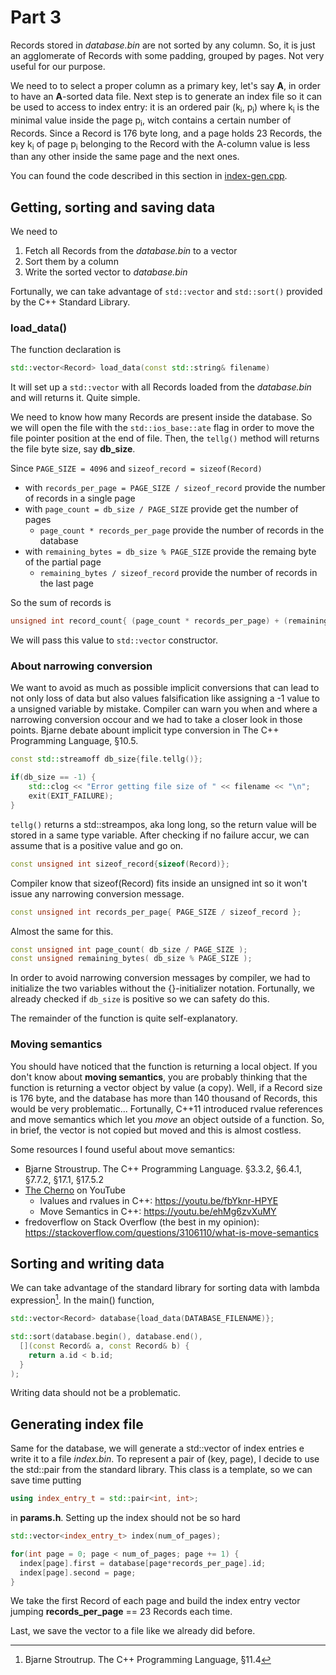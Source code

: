 # Part 3

Records stored in _database.bin_ are not sorted by any column. So, it is just an agglomerate of Records with some padding, grouped by pages. Not very useful for our purpose.

We need to to select a proper column as a primary key, let's say **A**, in order to have an **A**-sorted data file. Next step is to generate an index file so it can be used to access to index entry: it is an ordered pair (k<sub>i</sub>, p<sub>i</sub>) where k<sub>i</sub> is the minimal value inside the page p<sub>i</sub>, witch contains a certain number of Records. Since a Record is 176 byte long, and a page holds 23 Records, the key k<sub>i</sub> of page p<sub>i</sub> belonging to the Record with the A-column value is less than any other inside the same page and the next ones.

You can found the code described in this section in [index-gen.cpp](https://github.com/JohnHop/useless_isam/blob/main/index-gen.cpp).

## Getting, sorting and saving data

We need to

1. Fetch all Records from the _database.bin_ to a vector
2. Sort them by a column
3. Write the sorted vector to _database.bin_

Fortunally, we can take advantage of `std::vector` and `std::sort()` provided by the C++ Standard Library.

### load_data()

The function declaration is

```C++
std::vector<Record> load_data(const std::string& filename)
```

It will set up a `std::vector` with all Records loaded from the _database.bin_ and will returns it. Quite simple.

We need to know how many Records are present inside the database. So we will open the file with the `std::ios_base::ate` flag in order to move the file pointer position at the end of file. Then, the `tellg()` method will returns the file byte size, say **db_size**.

Since `PAGE_SIZE = 4096` and `sizeof_record = sizeof(Record)`

- with `records_per_page = PAGE_SIZE / sizeof_record` provide the number of records in a single page
- with `page_count = db_size / PAGE_SIZE` provide get the number of pages
    - `page_count * records_per_page` provide the number of records in the database
- with `remaining_bytes = db_size % PAGE_SIZE` provide the remaing byte of the partial page
    - `remaining_bytes / sizeof_record` provide the number of records in the last page

So the sum of records is

```C++
unsigned int record_count{ (page_count * records_per_page) + (remaining_bytes / sizeof_record) };
```

We will pass this value to `std::vector` constructor.

### About narrowing conversion

We want to avoid as much as possible implicit conversions that can lead to not only loss of data but also values falsification like assigning a -1 value to a unsigned variable by mistake. Compiler can warn you when and where a narrowing conversion occour and we had to take a closer look in those points. Bjarne debate abount implicit type conversion in The C++ Programming Language, ̀§10.5.

```C++
const std::streamoff db_size{file.tellg()};

if(db_size == -1) {
    std::clog << "Error getting file size of " << filename << "\n";
    exit(EXIT_FAILURE);
}
```

`tellg()` returns a std::streampos, aka long long, so the return value will be stored in a same type variable. After checking if no failure accur, we can assume that is a positive value and go on.

```C++
const unsigned int sizeof_record{sizeof(Record)};
```

Compiler know that sizeof(Record) fits inside an unsigned int so it won't issue any narrowing conversion message.

```C++
const unsigned int records_per_page{ PAGE_SIZE / sizeof_record };
```

Almost the same for this.

```C++
const unsigned int page_count( db_size / PAGE_SIZE );
const unsigned remaining_bytes( db_size % PAGE_SIZE );
```

In order to avoid narrowing conversion messages by compiler, we had to initialize the two variables without the {}-initializer notation. Fortunally, we already checked if `db_size` is positive so we can safety do this.

The remainder of the function is quite self-explanatory.

### Moving semantics

You should have noticed that the function is returning a local object. If you don't know about **moving semantics**, you are probably thinking that the function is returning a vector object by value (a copy). Well, if a Record size is 176 byte, and the database has more than 140 thousand of Records, this would be very problematic... Fortunally, C++11 introduced rvalue references and move semantics which let you _move_ an object outside of a function. So, in brief, the vector is not copied but moved and this is almost costless.

Some resources I found useful about move semantics:

- Bjarne Stroustrup. The C++ Programming Language. §3.3.2, §6.4.1, §7.7.2, §17.1, §17.5.2
- [The Cherno](https://www.youtube.com/@TheCherno) on YouTube
    - lvalues and rvalues in C++: <https://youtu.be/fbYknr-HPYE>
    - Move Semantics in C++: <https://youtu.be/ehMg6zvXuMY>
- fredoverflow on Stack Overflow (the best in my opinion): <https://stackoverflow.com/questions/3106110/what-is-move-semantics>

## Sorting and writing data

We can take advantage of the standard library for sorting data with lambda expression[^1]. In the main() function,

```C++
std::vector<Record> database{load_data(DATABASE_FILENAME)};

std::sort(database.begin(), database.end(),
  [](const Record& a, const Record& b) {
    return a.id < b.id;
  }
);
```

Writing data should not be a problematic.

## Generating index file

Same for the database, we will generate a std::vector of index entries e write it to a file _index.bin_.
To represent a pair of (key, page), I decide to use the std::pair from the standard library. This class is a template, so we can save time putting

```C++
using index_entry_t = std::pair<int, int>;
```

in **params.h**. Setting up the index should not be so hard

```C++
std::vector<index_entry_t> index(num_of_pages);

for(int page = 0; page < num_of_pages; page += 1) {
  index[page].first = database[page*records_per_page].id;
  index[page].second = page;
}
```

We take the first Record of each page and build the index entry vector jumping **records_per_page** == 23 Records each time.

Last, we save the vector to a file like we already did before.

[^1]: Bjarne Stroutrup. The C++ Programming Language, ̀§11.4